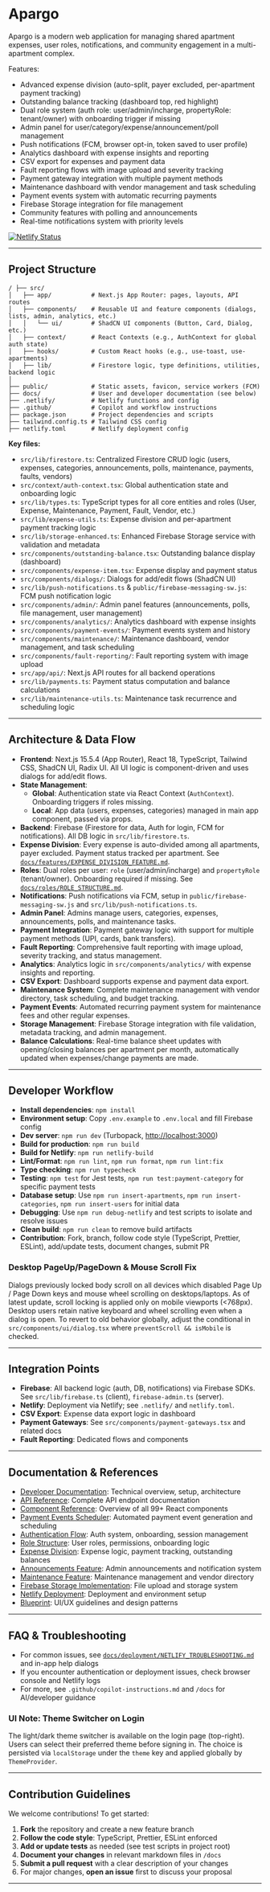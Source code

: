 # Apargo

Apargo is a modern web application for managing shared apartment expenses, user roles, notifications, and community engagement in a multi-apartment complex.

Features:

- Advanced expense division (auto-split, payer excluded, per-apartment payment tracking)
- Outstanding balance tracking (dashboard top, red highlight)
- Dual role system (auth role: user/admin/incharge, propertyRole: tenant/owner) with onboarding trigger if missing
- Admin panel for user/category/expense/announcement/poll management
- Push notifications (FCM, browser opt-in, token saved to user profile)
- Analytics dashboard with expense insights and reporting
- CSV export for expenses and payment data
- Fault reporting flows with image upload and severity tracking
- Payment gateway integration with multiple payment methods
- Maintenance dashboard with vendor management and task scheduling
- Payment events system with automatic recurring payments
- Firebase Storage integration for file management
- Community features with polling and announcements
- Real-time notifications system with priority levels

[![Netlify Status](https://api.netlify.com/api/v1/badges/81d761ff-9a71-4099-b92b-52ada05f2198/deploy-status)](https://app.netlify.com/projects/unicornproperties/deploys)

---

## Project Structure

```text
/ ├── src/
│   ├── app/           # Next.js App Router: pages, layouts, API routes
│   ├── components/    # Reusable UI and feature components (dialogs, lists, admin, analytics, etc.)
│   │   └── ui/        # ShadCN UI components (Button, Card, Dialog, etc.)
│   ├── context/       # React Contexts (e.g., AuthContext for global auth state)
│   ├── hooks/         # Custom React hooks (e.g., use-toast, use-apartments)
│   ├── lib/           # Firestore logic, type definitions, utilities, backend logic
│
├── public/            # Static assets, favicon, service workers (FCM)
├── docs/              # User and developer documentation (see below)
├── .netlify/          # Netlify functions and config
├── .github/           # Copilot and workflow instructions
├── package.json       # Project dependencies and scripts
├── tailwind.config.ts # Tailwind CSS config
├── netlify.toml       # Netlify deployment config
```

**Key files:**

- `src/lib/firestore.ts`: Centralized Firestore CRUD logic (users, expenses, categories, announcements, polls, maintenance, payments, faults, vendors)
- `src/context/auth-context.tsx`: Global authentication state and onboarding logic
- `src/lib/types.ts`: TypeScript types for all core entities and roles (User, Expense, Maintenance, Payment, Fault, Vendor, etc.)
- `src/lib/expense-utils.ts`: Expense division and per-apartment payment tracking logic
- `src/lib/storage-enhanced.ts`: Enhanced Firebase Storage service with validation and metadata
- `src/components/outstanding-balance.tsx`: Outstanding balance display (dashboard)
- `src/components/expense-item.tsx`: Expense display and payment status
- `src/components/dialogs/`: Dialogs for add/edit flows (ShadCN UI)
- `src/lib/push-notifications.ts` & `public/firebase-messaging-sw.js`: FCM push notification logic
- `src/components/admin/`: Admin panel features (announcements, polls, file management, user management)
- `src/components/analytics/`: Analytics dashboard with expense insights
- `src/components/payment-events/`: Payment events system and history
- `src/components/maintenance/`: Maintenance dashboard, vendor management, and task scheduling
- `src/components/fault-reporting/`: Fault reporting system with image upload
- `src/app/api/`: Next.js API routes for all backend operations
- `src/lib/payments.ts`: Payment status computation and balance calculations
- `src/lib/maintenance-utils.ts`: Maintenance task recurrence and scheduling logic

---

## Architecture & Data Flow

- **Frontend**: Next.js 15.5.4 (App Router), React 18, TypeScript, Tailwind CSS, ShadCN UI, Radix UI. All UI logic is component-driven and uses dialogs for add/edit flows.
- **State Management**:
  - **Global**: Authentication state via React Context (`AuthContext`). Onboarding triggers if roles missing.
  - **Local**: App data (users, expenses, categories) managed in main app component, passed via props.
- **Backend**: Firebase (Firestore for data, Auth for login, FCM for notifications). All DB logic in `src/lib/firestore.ts`.
- **Expense Division**: Every expense is auto-divided among all apartments, payer excluded. Payment status tracked per apartment. See [`docs/features/EXPENSE_DIVISION_FEATURE.md`](docs/features/EXPENSE_DIVISION_FEATURE.md).
- **Roles**: Dual roles per user: `role` (user/admin/incharge) and `propertyRole` (tenant/owner). Onboarding required if missing. See [`docs/roles/ROLE_STRUCTURE.md`](docs/roles/ROLE_STRUCTURE.md).
- **Notifications**: Push notifications via FCM, setup in `public/firebase-messaging-sw.js` and `src/lib/push-notifications.ts`.
- **Admin Panel**: Admins manage users, categories, expenses, announcements, polls, and maintenance tasks.
- **Payment Integration**: Payment gateway logic with support for multiple payment methods (UPI, cards, bank transfers).
- **Fault Reporting**: Comprehensive fault reporting with image upload, severity tracking, and status management.
- **Analytics**: Analytics logic in `src/components/analytics/` with expense insights and reporting.
- **CSV Export**: Dashboard supports expense and payment data export.
- **Maintenance System**: Complete maintenance management with vendor directory, task scheduling, and budget tracking.
- **Payment Events**: Automated recurring payment system for maintenance fees and other regular expenses.
- **Storage Management**: Firebase Storage integration with file validation, metadata tracking, and admin management.
- **Balance Calculations**: Real-time balance sheet updates with opening/closing balances per apartment per month, automatically updated when expenses/change payments are made.

---

## Developer Workflow

- **Install dependencies**: `npm install`
- **Environment setup**: Copy `.env.example` to `.env.local` and fill Firebase config
- **Dev server**: `npm run dev` (Turbopack, [http://localhost:3000](http://localhost:3000))
- **Build for production**: `npm run build`
- **Build for Netlify**: `npm run netlify-build`
- **Lint/Format**: `npm run lint`, `npm run format`, `npm run lint:fix`
- **Type checking**: `npm run typecheck`
- **Testing**: `npm test` for Jest tests, `npm run test:payment-category` for specific payment tests
- **Database setup**: Use `npm run insert-apartments`, `npm run insert-categories`, `npm run insert-users` for initial data
- **Debugging**: Use `npm run debug-netlify` and test scripts to isolate and resolve issues
- **Clean build**: `npm run clean` to remove build artifacts
- **Contribution**: Fork, branch, follow code style (TypeScript, Prettier, ESLint), add/update tests, document changes, submit PR

### Desktop PageUp/PageDown & Mouse Scroll Fix

Dialogs previously locked body scroll on all devices which disabled Page Up / Page Down keys and mouse wheel scrolling on desktops/laptops. As of latest update, scroll locking is applied only on mobile viewports (<768px). Desktop users retain native keyboard and wheel scrolling even when a dialog is open. To revert to old behavior globally, adjust the conditional in `src/components/ui/dialog.tsx` where `preventScroll && isMobile` is checked.

---

## Integration Points

- **Firebase**: All backend logic (auth, DB, notifications) via Firebase SDKs. See `src/lib/firebase.ts` (client), `firebase-admin.ts` (server).
- **Netlify**: Deployment via Netlify; see `.netlify/` and `netlify.toml`.
- **CSV Export**: Expense data export logic in dashboard
- **Payment Gateways**: See `src/components/payment-gateways.tsx` and related docs
- **Fault Reporting**: Dedicated flows and components

---

## Documentation & References

- [Developer Documentation](docs/guides/DEVELOPER_DOCUMENTATION.md): Technical overview, setup, architecture
- [API Reference](docs/api/API_REFERENCE.md): Complete API endpoint documentation
- [Component Reference](docs/api/COMPONENT_REFERENCE.md): Overview of all 99+ React components
- [Payment Events Scheduler](docs/api/PAYMENT_EVENTS_SCHEDULER.md): Automated payment event generation and scheduling
- [Authentication Flow](docs/guides/AUTHENTICATION_FLOW.md): Auth system, onboarding, session management
- [Role Structure](docs/guides/ROLE_STRUCTURE.md): User roles, permissions, onboarding logic
- [Expense Division](docs/features/EXPENSE_DIVISION_FEATURE.md): Expense logic, payment tracking, outstanding balances
- [Announcements Feature](docs/features/ANNOUNCEMENTS_FEATURE.md): Admin announcements and notification system
- [Maintenance Feature](docs/features/MAINTENANCE_FEATURE.md): Maintenance management and vendor directory
- [Firebase Storage Implementation](docs/implementation/FIREBASE_STORAGE_IMPLEMENTATION_SUMMARY.md): File upload and storage system
- [Netlify Deployment](docs/deployment/NETLIFY_DEPLOYMENT.md): Deployment and environment setup
- [Blueprint](docs/architecture/blueprint.md): UI/UX guidelines and design patterns

---

## FAQ & Troubleshooting

- For common issues, see [`docs/deployment/NETLIFY_TROUBLESHOOTING.md`](docs/deployment/NETLIFY_TROUBLESHOOTING.md) and in-app help dialogs
- If you encounter authentication or deployment issues, check browser console and Netlify logs
- For more, see `.github/copilot-instructions.md` and `/docs` for AI/developer guidance

### UI Note: Theme Switcher on Login

The light/dark theme switcher is available on the login page (top-right). Users can select their preferred theme before signing in. The choice is persisted via `localStorage` under the `theme` key and applied globally by `ThemeProvider`.

---

## Contribution Guidelines

We welcome contributions! To get started:

1. **Fork** the repository and create a new feature branch
2. **Follow the code style**: TypeScript, Prettier, ESLint enforced
3. **Add or update tests** as needed (see test scripts in project root)
4. **Document your changes** in relevant markdown files in `/docs`
5. **Submit a pull request** with a clear description of your changes
6. For major changes, **open an issue** first to discuss your proposal

---
